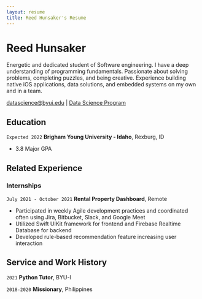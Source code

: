 ```yaml
---
layout: resume
title: Reed Hunsaker's Resume
---
```

# Reed Hunsaker
Energetic and dedicated student of Software engineering. I have a deep understanding of programming fundamentals. Passionate about solving problems, completing puzzles, and being creative. Experience building native iOS applications, data solutions, and embedded systems on my own and in a team.

<div id="webaddress">
<a href="datascience@byui.edu">datascience@byui.edu</a>
| <a href="https://byuidatascience.github.io/development.html">Data Science Program</a>
</div>

<!-- https://www.monique.tech/the-art-of-markdown -->


## Education

`Expected 2022`
__Brigham Young University - Idaho__, Rexburg, ID

- 3.8 Major GPA


## Related Experience

### Internships

`July 2021 - October 2021`
__Rental Property Dashboard__, Remote

- Participated in weekly Agile development practices and coordinated often using Jira, Bitbucket, Slack, and Google Meet
- Utilized Swift UIKit framework for frontend and Firebase Realtime Database for backend
- Developed rule-based recommendation feature increasing user interaction

## Service and Work History

`2021`
__Python Tutor__, BYU-I

`2018-2020`
__Missionary__, Philippines



<!-- ### Footer

Last updated: May 2013 -->



